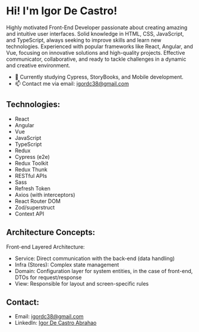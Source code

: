 # Hi! I'm Igor De Castro!

Highly motivated Front-End Developer passionate about creating amazing and intuitive user interfaces. Solid knowledge in HTML, CSS, JavaScript, and TypeScript, always seeking to improve skills and learn new technologies. Experienced with popular frameworks like React, Angular, and Vue, focusing on innovative solutions and high-quality projects. Effective communicator, collaborative, and ready to tackle challenges in a dynamic and creative environment.

- 🌱 Currently studying Cypress, StoryBooks, and Mobile development.
- 📫 Contact me via email: igordc38@gmail.com

## Technologies:
- React
- Angular
- Vue
- JavaScript
- TypeScript
- Redux
- Cypress (e2e)
- Redux Toolkit
- Redux Thunk
- RESTful APIs
- Sass
- Refresh Token
- Axios (with interceptors)
- React Router DOM
- Zod/superstruct
- Context API

## Architecture Concepts:
Front-end Layered Architecture:
- Service: Direct communication with the back-end (data handling)
- Infra (Stores): Complex state management
- Domain: Configuration layer for system entities, in the case of front-end, DTOs for request/response
- View: Responsible for layout and screen-specific rules

## Contact:
- Email: igordc38@gmail.com
- LinkedIn: [Igor De Castro Abrahao](https://www.linkedin.com/in/igor-de-castro-abrahao-324990207/)
